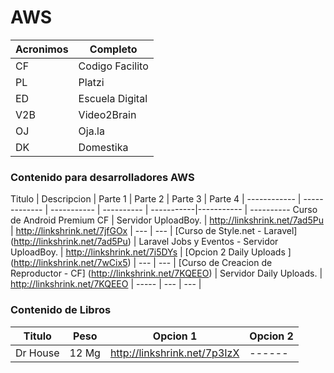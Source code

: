 # AWS

Acronimos | Completo
------------- | ------------
CF  | Codigo Facilito
PL  | Platzi
ED  | Escuela Digital
V2B | Video2Brain
OJ  | Oja.la
DK  | Domestika

### Contenido para desarrolladores AWS

Titulo | Descripcion | Parte 1 | Parte 2 | Parte 3 | Parte 4 |
------------ | ------------- | ----------- | ---------- | -----------|----------- | ---------- 
Curso de Android Premium CF   | Servidor UploadBoy. | http://linkshrink.net/7ad5Pu | http://linkshrink.net/7jfGOx | --- | --- |
[Curso de Style.net - Laravel] (http://linkshrink.net/7ad5Pu)  | Laravel Jobs y Eventos - Servidor UploadBoy. | http://linkshrink.net/7i5DYs | [Opcion 2 Daily Uploads ] (http://linkshrink.net/7wCix5)   | --- | --- |
[Curso de Creacion de Reproductor - CF] (http://linkshrink.net/7KQEEO)  |  Servidor Daily Uploads. | http://linkshrink.net/7KQEEO | -----   | --- | --- |




### Contenido de Libros

Titulo | Peso | Opcion 1 | Opcion 2 
------------ | ------------- | ----------- | ---------- | 
Dr House | 12 Mg | http://linkshrink.net/7p3IzX | ------ | 
